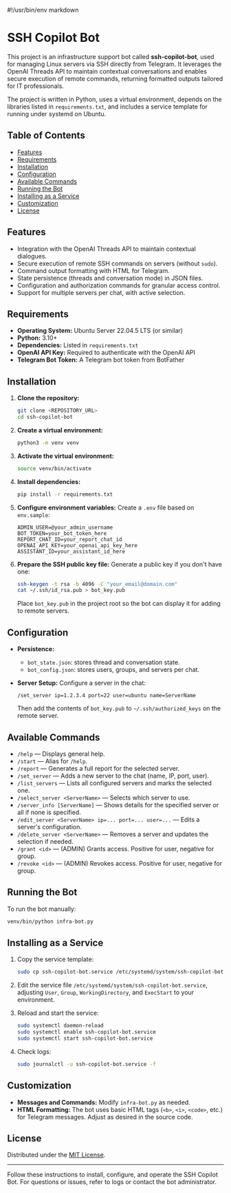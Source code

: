 #!/usr/bin/env markdown
# SSH Copilot Bot

This project is an infrastructure support bot called **ssh-copilot-bot**, used for managing Linux servers via SSH directly from Telegram. It leverages the OpenAI Threads API to maintain contextual conversations and enables secure execution of remote commands, returning formatted outputs tailored for IT professionals.

The project is written in Python, uses a virtual environment, depends on the libraries listed in `requirements.txt`, and includes a service template for running under systemd on Ubuntu.

## Table of Contents

- [Features](#features)
- [Requirements](#requirements)
- [Installation](#installation)
- [Configuration](#configuration)
- [Available Commands](#available-commands)
- [Running the Bot](#running-the-bot)
- [Installing as a Service](#installing-as-a-service)
- [Customization](#customization)
- [License](#license)

## Features

- Integration with the OpenAI Threads API to maintain contextual dialogues.
- Secure execution of remote SSH commands on servers (without `sudo`).
- Command output formatting with HTML for Telegram.
- State persistence (threads and conversation mode) in JSON files.
- Configuration and authorization commands for granular access control.
- Support for multiple servers per chat, with active selection.

## Requirements

- **Operating System:** Ubuntu Server 22.04.5 LTS (or similar)
- **Python:** 3.10+
- **Dependencies:** Listed in `requirements.txt`
- **OpenAI API Key:** Required to authenticate with the OpenAI API
- **Telegram Bot Token:** A Telegram bot token from BotFather

## Installation

1. **Clone the repository:**
   ```bash
   git clone <REPOSITORY_URL>
   cd ssh-copilot-bot
   ```

2. **Create a virtual environment:**
   ```bash
   python3 -m venv venv
   ```

3. **Activate the virtual environment:**
   ```bash
   source venv/bin/activate
   ```

4. **Install dependencies:**
   ```bash
   pip install -r requirements.txt
   ```

5. **Configure environment variables:**
   Create a `.env` file based on `env.sample`:
   ```env
   ADMIN_USER=@your_admin_username
   BOT_TOKEN=your_bot_token_here
   REPORT_CHAT_ID=your_report_chat_id
   OPENAI_API_KEY=your_openai_api_key_here
   ASSISTANT_ID=your_assistant_id_here
   ```

6. **Prepare the SSH public key file:**
   Generate a public key if you don't have one:
   ```bash
   ssh-keygen -t rsa -b 4096 -C "your_email@domain.com"
   cat ~/.ssh/id_rsa.pub > bot_key.pub
   ```
   Place `bot_key.pub` in the project root so the bot can display it for adding to remote servers.

## Configuration

- **Persistence:**
  - `bot_state.json`: stores thread and conversation state.
  - `bot_config.json`: stores users, groups, and servers per chat.

- **Server Setup:**
  Configure a server in the chat:
  ```
  /set_server ip=1.2.3.4 port=22 user=ubuntu name=ServerName
  ```
  Then add the contents of `bot_key.pub` to `~/.ssh/authorized_keys` on the remote server.

## Available Commands

- `/help` — Displays general help.
- `/start` — Alias for `/help`.
- `/report` — Generates a full report for the selected server.
- `/set_server` — Adds a new server to the chat (name, IP, port, user).
- `/list_servers` — Lists all configured servers and marks the selected one.
- `/select_server <ServerName>` — Selects which server to use.
- `/server_info [ServerName]` — Shows details for the specified server or all if none is specified.
- `/edit_server <ServerName> ip=... port=... user=...` — Edits a server's configuration.
- `/delete_server <ServerName>` — Removes a server and updates the selection if needed.
- `/grant <id>` — (ADMIN) Grants access. Positive for user, negative for group.
- `/revoke <id>` — (ADMIN) Revokes access. Positive for user, negative for group.

## Running the Bot

To run the bot manually:
```bash
venv/bin/python infra-bot.py
```

## Installing as a Service

1. Copy the service template:
   ```bash
   sudo cp ssh-copilot-bot.service /etc/systemd/system/ssh-copilot-bot.service
   ```

2. Edit the service file `/etc/systemd/system/ssh-copilot-bot.service`, adjusting `User`, `Group`, `WorkingDirectory`, and `ExecStart` to your environment.

3. Reload and start the service:
   ```bash
   sudo systemctl daemon-reload
   sudo systemctl enable ssh-copilot-bot.service
   sudo systemctl start ssh-copilot-bot.service
   ```

4. Check logs:
   ```bash
   sudo journalctl -u ssh-copilot-bot.service -f
   ```

## Customization

- **Messages and Commands:** Modify `infra-bot.py` as needed.
- **HTML Formatting:** The bot uses basic HTML tags (`<b>`, `<i>`, `<code>`, etc.) for Telegram messages. Adjust as desired in the source code.

## License

Distributed under the [MIT License](LICENSE).

---

Follow these instructions to install, configure, and operate the SSH Copilot Bot. For questions or issues, refer to logs or contact the bot administrator.